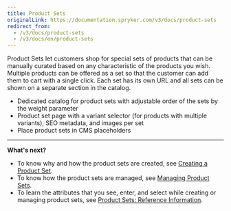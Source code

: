 ```yaml
---
title: Product Sets
originalLink: https://documentation.spryker.com/v3/docs/product-sets
redirect_from:
  - /v3/docs/product-sets
  - /v3/docs/en/product-sets
---
```


Product Sets let customers shop for special sets of products that can be manually curated based on any characteristic of the products you wish.
Multiple products can be offered as a set so that the customer can add them to cart with a single click. Each set has its own URL and all sets can be shown on a separate section in the catalog.

* Dedicated catalog for product sets with adjustable order of the sets by the weight parameter
* Product set page with a variant selector (for products with multiple variants), SEO metadata, and images per set
* Place product sets in CMS placeholders

***
**What's next?**

* To know why and how the product sets are created, see [Creating a Product Set](/docs/scos/dev/user-guides/202001.0/back-office-user-guide/products/product-sets/creating-a-product-set.html).
* To know how the product sets are managed, see [Managing Product Sets](/docs/scos/dev/user-guides/202001.0/back-office-user-guide/products/product-sets/managing-product-sets.html).
* To learn the attributes that you see, enter, and select while creating or managing product sets, see [Product Sets: Reference Information](/docs/scos/dev/user-guides/202001.0/back-office-user-guide/products/product-sets/references/product-sets-reference-information.html).
